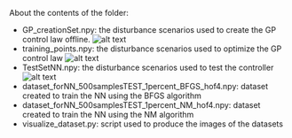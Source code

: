 About the contents of the folder:
* GP_creationSet.npy: the disturbance scenarios used to create the GP control law offline.
![alt text](https://github.com/strath-ace-labs/smart-ml/blob/master/Genetic_Programming/IC_NN_FESTIP/Datasets/GP_creationSet.png)
* training_points.npy: the disturbance scenarios used to optimize the GP control law 
![alt text](https://github.com/strath-ace-labs/smart-ml/blob/master/Genetic_Programming/IC_NN_FESTIP/Datasets/training_points.png)
* TestSetNN.npy: the disturbance scenarios used to test the controller
![alt text](https://github.com/strath-ace-labs/smart-ml/blob/master/Genetic_Programming/IC_NN_FESTIP/Datasets/TestSetNN.png)
* dataset_forNN_500samplesTEST_1percent_BFGS_hof4.npy: dataset created to train the NN using the BFGS algorithm
* dataset_forNN_500samplesTEST_1percent_NM_hof4.npy: dataset created to train the NN using the NM algorithm
* visualize_dataset.py: script used to produce the images of the datasets
